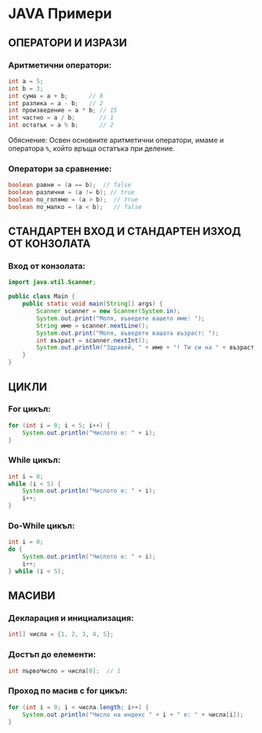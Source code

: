 # JAVA Примери

## ОПЕРАТОРИ И ИЗРАЗИ

### Аритметични оператори:
```java
int a = 5;
int b = 3;
int сума = a + b;      // 8
int разлика = a - b;   // 2
int произведение = a * b; // 15
int частно = a / b;       // 1
int остатък = a % b;      // 2
```
Обяснение: Освен основните аритметични оператори, имаме и оператора `%`, който връща остатъка при деление.

### Оператори за сравнение:
```java
boolean равни = (a == b);  // false
boolean различни = (a != b); // true
boolean по_голямо = (a > b);  // true
boolean по_малко = (a < b);   // false
```

## СТАНДАРТЕН ВХОД И СТАНДАРТЕН ИЗХОД ОТ КОНЗОЛАТА

### Вход от конзолата:
```java
import java.util.Scanner;

public class Main {
    public static void main(String[] args) {
        Scanner scanner = new Scanner(System.in);
        System.out.print("Моля, въведете вашето име: ");
        String име = scanner.nextLine();
        System.out.print("Моля, въведете вашата възраст: ");
        int възраст = scanner.nextInt();
        System.out.println("Здравей, " + име + "! Ти си на " + възраст + " години.");
    }
}
```

## ЦИКЛИ

### For цикъл:
```java
for (int i = 0; i < 5; i++) {
    System.out.println("Числото е: " + i);
}
```

### While цикъл:
```java
int i = 0;
while (i < 5) {
    System.out.println("Числото е: " + i);
    i++;
}
```

### Do-While цикъл:
```java
int i = 0;
do {
    System.out.println("Числото е: " + i);
    i++;
} while (i < 5);
```

## МАСИВИ

### Декларация и инициализация:
```java
int[] числа = {1, 2, 3, 4, 5};
```

### Достъп до елементи:
```java
int първоЧисло = числа[0];  // 1
```

### Проход по масив с for цикъл:
```java
for (int i = 0; i < числа.length; i++) {
    System.out.println("Число на индекс " + i + " е: " + числа[i]);
}
```
